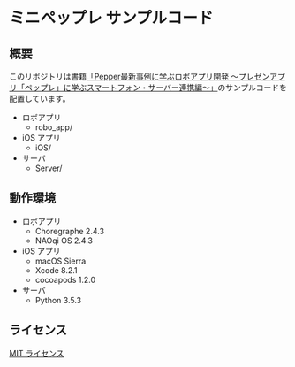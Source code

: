 # ミニペップレ サンプルコード

## 概要
このリポジトリは書籍[「Pepper最新事例に学ぶロボアプリ開発 〜プレゼンアプリ「ペップレ」に学ぶスマートフォン・サーバー連携編〜」](https://www.amazon.co.jp/dp/490368718X)のサンプルコードを配置しています。

* ロボアプリ 
  * robo_app/
* iOS アプリ 
  * iOS/
* サーバ 
  * Server/
  
## 動作環境
* ロボアプリ
  * Choregraphe 2.4.3
  * NAOqi OS 2.4.3
* iOS アプリ 
  * macOS Sierra
  * Xcode 8.2.1
  * cocoapods 1.2.0
* サーバ
  * Python 3.5.3
  
## ライセンス
[MIT ライセンス](https://github.com/Xware-momonga/MiniPeppre/blob/master/LICENSE)
